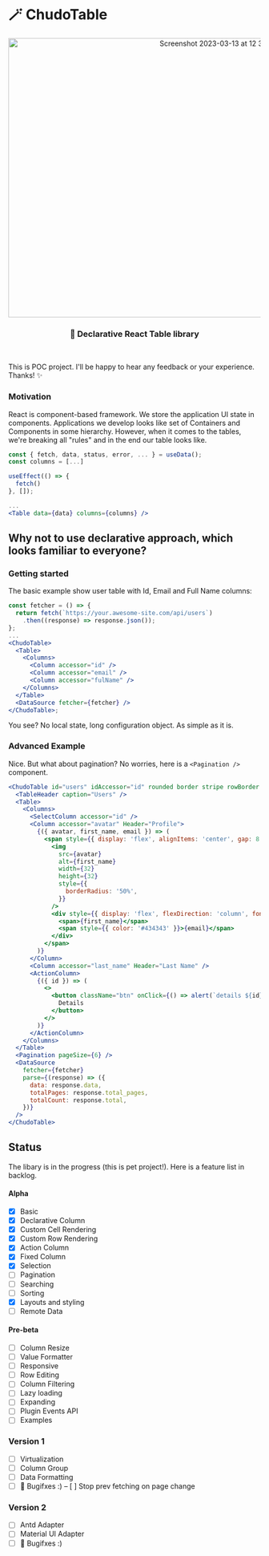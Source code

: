 # 🪄 ChudoTable

<p align="center">
  <img width="824" height="557" alt="Screenshot 2023-03-13 at 12 34 56" src="https://user-images.githubusercontent.com/20016615/224678419-95919460-073e-4250-9df6-4222e63e81f4.png" />
</p>

<h3 align="center">
  🧩 Declarative React Table library
</h3>

<br>

This is POC project. I'll be happy to hear any feedback or your experience. Thanks! ✨

### Motivation

React is component-based framework. We store the application UI state in components.
Applications we develop looks like set of Containers and Components in some hierarchy.
However, when it comes to the tables, we're breaking all "rules" and in the end our table looks like.

```jsx
const { fetch, data, status, error, ... } = useData();
const columns = [...]

useEffect(() => {
  fetch()
}, []);

...
<Table data={data} columns={columns} />
```

## Why not to use declarative approach, which looks familiar to everyone?

### Getting started

The basic example show user table with Id, Email and Full Name columns:

```jsx
const fetcher = () => {
  return fetch(`https://your.awesome-site.com/api/users`)
    .then((response) => response.json());
};
...
<ChudoTable>
  <Table>
    <Columns>
      <Column accessor="id" />
      <Column accessor="email" />
      <Column accessor="fulName" />
    </Columns>
  </Table>
  <DataSource fetcher={fetcher} />
</ChudoTable>;
```

You see? No local state, long configuration object. As simple as it is.

### Advanced Example

Nice. But what about pagination? No worries, here is a `<Pagination />` component.

```jsx
<ChudoTable id="users" idAccessor="id" rounded border stripe rowBorder compact highlightRow>
  <TableHeader caption="Users" />
  <Table>
    <Columns>
      <SelectColumn accessor="id" />
      <Column accessor="avatar" Header="Profile">
        {({ avatar, first_name, email }) => (
          <span style={{ display: 'flex', alignItems: 'center', gap: 8 }}>
            <img
              src={avatar}
              alt={first_name}
              width={32}
              height={32}
              style={{
                borderRadius: '50%',
              }}
            />
            <div style={{ display: 'flex', flexDirection: 'column', fontSize: '0.8rem' }}>
              <span>{first_name}</span>
              <span style={{ color: '#434343' }}>{email}</span>
            </div>
          </span>
        )}
      </Column>
      <Column accessor="last_name" Header="Last Name" />
      <ActionColumn>
        {({ id }) => (
          <>
            <button className="btn" onClick={() => alert(`details ${id}`)}>
              Details
            </button>
          </>
        )}
      </ActionColumn>
    </Columns>
  </Table>
  <Pagination pageSize={6} />
  <DataSource
    fetcher={fetcher}
    parse={(response) => ({
      data: response.data,
      totalPages: response.total_pages,
      totalCount: response.total,
    })}
  />
</ChudoTable>
```

## Status

The libary is in the progress (this is pet project!). Here is a feature list in backlog.

#### Alpha

- [x] Basic
- [x] Declarative Column
- [x] Custom Cell Rendering
- [x] Custom Row Rendering
- [x] Action Column
- [x] Fixed Column
- [x] Selection
- [ ] Pagination
- [ ] Searching
- [ ] Sorting
- [x] Layouts and styling
- [ ] Remote Data

#### Pre-beta

- [ ] Column Resize
- [ ] Value Formatter
- [ ] Responsive
- [ ] Row Editing
- [ ] Column Filtering
- [ ] Lazy loading
- [ ] Expanding
- [ ] Plugin Events API 
- [ ] Examples

### Version 1

- [ ] Virtualization
- [ ] Column Group
- [ ] Data Formatting
- [ ] 🐛 Bugifxes :)
      – [ ] Stop prev fetching on page change

### Version 2

- [ ] Antd Adapter
- [ ] Material UI Adapter
- [ ] 🐛 Bugifxes :)
